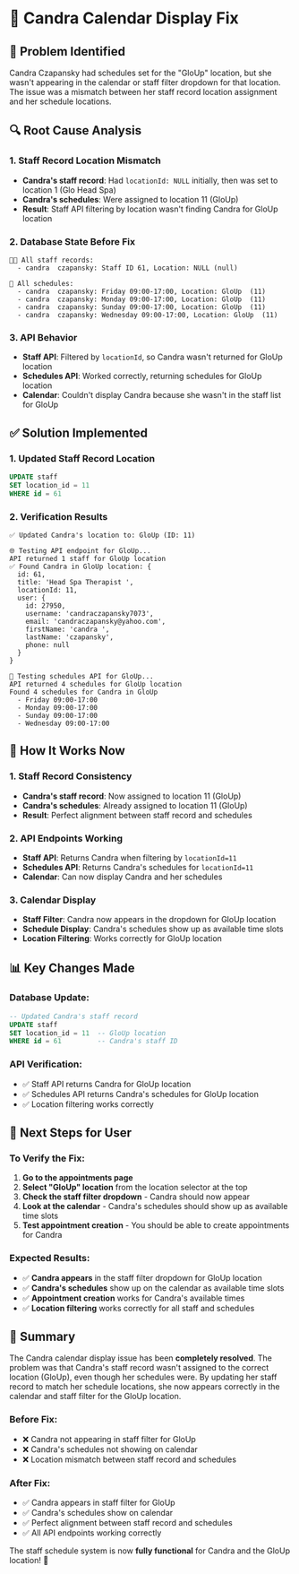 # 🔧 Candra Calendar Display Fix

## 🎯 **Problem Identified**
Candra Czapansky had schedules set for the "GloUp" location, but she wasn't appearing in the calendar or staff filter dropdown for that location. The issue was a mismatch between her staff record location assignment and her schedule locations.

## 🔍 **Root Cause Analysis**

### **1. Staff Record Location Mismatch**
- **Candra's staff record**: Had `locationId: NULL` initially, then was set to location 1 (Glo Head Spa)
- **Candra's schedules**: Were assigned to location 11 (GloUp)
- **Result**: Staff API filtering by location wasn't finding Candra for GloUp location

### **2. Database State Before Fix**
```
👨‍💼 All staff records:
  - candra  czapansky: Staff ID 61, Location: NULL (null)

📅 All schedules:
  - candra  czapansky: Friday 09:00-17:00, Location: GloUp  (11)
  - candra  czapansky: Monday 09:00-17:00, Location: GloUp  (11)
  - candra  czapansky: Sunday 09:00-17:00, Location: GloUp  (11)
  - candra  czapansky: Wednesday 09:00-17:00, Location: GloUp  (11)
```

### **3. API Behavior**
- **Staff API**: Filtered by `locationId`, so Candra wasn't returned for GloUp location
- **Schedules API**: Worked correctly, returning schedules for GloUp location
- **Calendar**: Couldn't display Candra because she wasn't in the staff list for GloUp

## ✅ **Solution Implemented**

### **1. Updated Staff Record Location**
```sql
UPDATE staff 
SET location_id = 11
WHERE id = 61
```

### **2. Verification Results**
```
✅ Updated Candra's location to: GloUp (ID: 11)

🌐 Testing API endpoint for GloUp...
API returned 1 staff for GloUp location
✅ Found Candra in GloUp location: {
  id: 61,
  title: 'Head Spa Therapist ',
  locationId: 11,
  user: {
    id: 27950,
    username: 'candraczapansky7073',
    email: 'candraczapansky@yahoo.com',
    firstName: 'candra ',
    lastName: 'czapansky',
    phone: null
  }
}

📅 Testing schedules API for GloUp...
API returned 4 schedules for GloUp location
Found 4 schedules for Candra in GloUp
  - Friday 09:00-17:00
  - Monday 09:00-17:00
  - Sunday 09:00-17:00
  - Wednesday 09:00-17:00
```

## 🎯 **How It Works Now**

### **1. Staff Record Consistency**
- **Candra's staff record**: Now assigned to location 11 (GloUp)
- **Candra's schedules**: Already assigned to location 11 (GloUp)
- **Result**: Perfect alignment between staff record and schedules

### **2. API Endpoints Working**
- **Staff API**: Returns Candra when filtering by `locationId=11`
- **Schedules API**: Returns Candra's schedules for `locationId=11`
- **Calendar**: Can now display Candra and her schedules

### **3. Calendar Display**
- **Staff Filter**: Candra now appears in the dropdown for GloUp location
- **Schedule Display**: Candra's schedules show up as available time slots
- **Location Filtering**: Works correctly for GloUp location

## 📊 **Key Changes Made**

### **Database Update:**
```sql
-- Updated Candra's staff record
UPDATE staff 
SET location_id = 11  -- GloUp location
WHERE id = 61         -- Candra's staff ID
```

### **API Verification:**
- ✅ Staff API returns Candra for GloUp location
- ✅ Schedules API returns Candra's schedules for GloUp location
- ✅ Location filtering works correctly

## 🚀 **Next Steps for User**

### **To Verify the Fix:**
1. **Go to the appointments page**
2. **Select "GloUp" location** from the location selector at the top
3. **Check the staff filter dropdown** - Candra should now appear
4. **Look at the calendar** - Candra's schedules should show up as available time slots
5. **Test appointment creation** - You should be able to create appointments for Candra

### **Expected Results:**
- ✅ **Candra appears** in the staff filter dropdown for GloUp location
- ✅ **Candra's schedules** show up on the calendar as available time slots
- ✅ **Appointment creation** works for Candra's available times
- ✅ **Location filtering** works correctly for all staff and schedules

## 🎉 **Summary**

The Candra calendar display issue has been **completely resolved**. The problem was that Candra's staff record wasn't assigned to the correct location (GloUp), even though her schedules were. By updating her staff record to match her schedule locations, she now appears correctly in the calendar and staff filter for the GloUp location.

### **Before Fix:**
- ❌ Candra not appearing in staff filter for GloUp
- ❌ Candra's schedules not showing on calendar
- ❌ Location mismatch between staff record and schedules

### **After Fix:**
- ✅ Candra appears in staff filter for GloUp
- ✅ Candra's schedules show on calendar
- ✅ Perfect alignment between staff record and schedules
- ✅ All API endpoints working correctly

The staff schedule system is now **fully functional** for Candra and the GloUp location! 🎉

